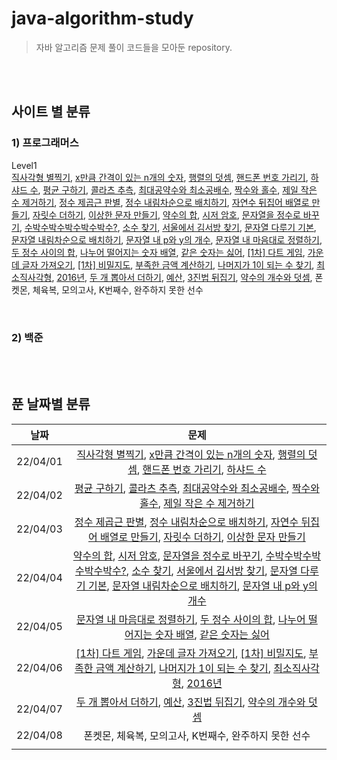 # java-algorithm-study
> 자바 알고리즘 문제 풀이 코드들을 모아둔 repository.

<br/><br/>

## **사이트 별 분류**
### **1) 프로그래머스**
Level1</br>
[직사각형 별찍기](https://github.com/juyeon-y/java-algorithm-study/blob/main/%ED%94%84%EB%A1%9C%EA%B7%B8%EB%9E%98%EB%A8%B8%EC%8A%A4/Level1/%EC%A7%81%EC%82%AC%EA%B0%81%ED%98%95_%EB%B3%84%EC%B0%8D%EA%B8%B0.java), [x만큼 간격이 있는 n개의 숫자](https://github.com/juyeon-y/java-algorithm-study/blob/main/%ED%94%84%EB%A1%9C%EA%B7%B8%EB%9E%98%EB%A8%B8%EC%8A%A4/x%EB%A7%8C%ED%81%BC_%EA%B0%84%EA%B2%A9%EC%9D%B4_%EC%9E%88%EB%8A%94_n%EA%B0%9C%EC%9D%98_%EC%88%AB%EC%9E%90.java), [행렬의 덧셈](https://github.com/juyeon-y/java-algorithm-study/blob/main/%ED%94%84%EB%A1%9C%EA%B7%B8%EB%9E%98%EB%A8%B8%EC%8A%A4/%ED%96%89%EB%A0%AC%EC%9D%98_%EB%8D%A7%EC%85%88.java), [핸드폰 번호 가리기](https://github.com/juyeon-y/java-algorithm-study/blob/main/%ED%94%84%EB%A1%9C%EA%B7%B8%EB%9E%98%EB%A8%B8%EC%8A%A4/%ED%95%B8%EB%93%9C%ED%8F%B0_%EB%B2%88%ED%98%B8_%EA%B0%80%EB%A6%AC%EA%B8%B0.java), [하샤드 수](https://github.com/juyeon-y/java-algorithm-study/blob/main/%ED%94%84%EB%A1%9C%EA%B7%B8%EB%9E%98%EB%A8%B8%EC%8A%A4/%ED%95%98%EC%83%A4%EB%93%9C_%EC%88%98.java), [평균 구하기](https://github.com/juyeon-y/java-algorithm-study/blob/main/%ED%94%84%EB%A1%9C%EA%B7%B8%EB%9E%98%EB%A8%B8%EC%8A%A4/%ED%8F%89%EA%B7%A0_%EA%B5%AC%ED%95%98%EA%B8%B0.java), [콜라츠 추측](https://github.com/juyeon-y/java-algorithm-study/blob/main/%ED%94%84%EB%A1%9C%EA%B7%B8%EB%9E%98%EB%A8%B8%EC%8A%A4/%EC%BD%9C%EB%9D%BC%EC%B8%A0_%EC%B6%94%EC%B8%A1.java), [최대공약수와 최소공배수](https://github.com/juyeon-y/java-algorithm-study/blob/main/%ED%94%84%EB%A1%9C%EA%B7%B8%EB%9E%98%EB%A8%B8%EC%8A%A4/%EC%B5%9C%EB%8C%80%EA%B3%B5%EC%95%BD%EC%88%98%EC%99%80_%EC%B5%9C%EC%86%8C%EA%B3%B5%EB%B0%B0%EC%88%98.java), [짝수와 홀수](https://github.com/juyeon-y/java-algorithm-study/blob/main/%ED%94%84%EB%A1%9C%EA%B7%B8%EB%9E%98%EB%A8%B8%EC%8A%A4/%EC%A7%9D%EC%88%98%EC%99%80_%ED%99%80%EC%88%98.java), [제일 작은 수 제거하기](https://github.com/juyeon-y/java-algorithm-study/blob/main/%ED%94%84%EB%A1%9C%EA%B7%B8%EB%9E%98%EB%A8%B8%EC%8A%A4/%EC%A0%9C%EC%9D%BC_%EC%9E%91%EC%9D%80_%EC%88%98_%EC%A0%9C%EA%B1%B0%ED%95%98%EA%B8%B0.java), [정수 제곱근 판별](https://github.com/juyeon-y/java-algorithm-study/blob/main/%ED%94%84%EB%A1%9C%EA%B7%B8%EB%9E%98%EB%A8%B8%EC%8A%A4/%EC%A0%95%EC%88%98_%EC%A0%9C%EA%B3%B1%EA%B7%BC_%ED%8C%90%EB%B3%84.java), [정수 내림차순으로 배치하기](https://github.com/juyeon-y/java-algorithm-study/blob/main/%ED%94%84%EB%A1%9C%EA%B7%B8%EB%9E%98%EB%A8%B8%EC%8A%A4/%EC%A0%95%EC%88%98_%EB%82%B4%EB%A6%BC%EC%B0%A8%EC%88%9C%EC%9C%BC%EB%A1%9C_%EB%B0%B0%EC%B9%98%ED%95%98%EA%B8%B0.java), [자연수 뒤집어 배열로 만들기](https://github.com/juyeon-y/java-algorithm-study/blob/main/%ED%94%84%EB%A1%9C%EA%B7%B8%EB%9E%98%EB%A8%B8%EC%8A%A4/%EC%9E%90%EC%97%B0%EC%88%98_%EB%92%A4%EC%A7%91%EC%96%B4_%EB%B0%B0%EC%97%B4%EB%A1%9C_%EB%A7%8C%EB%93%A4%EA%B8%B0.java), [자릿수 더하기](https://github.com/juyeon-y/java-algorithm-study/blob/main/%ED%94%84%EB%A1%9C%EA%B7%B8%EB%9E%98%EB%A8%B8%EC%8A%A4/%EC%9E%90%EB%A6%BF%EC%88%98_%EB%8D%94%ED%95%98%EA%B8%B0.java), [이상한 문자 만들기](https://github.com/juyeon-y/java-algorithm-study/blob/main/%ED%94%84%EB%A1%9C%EA%B7%B8%EB%9E%98%EB%A8%B8%EC%8A%A4/%EC%9D%B4%EC%83%81%ED%95%9C_%EB%AC%B8%EC%9E%90_%EB%A7%8C%EB%93%A4%EA%B8%B0.java), [약수의 합](https://github.com/juyeon-y/java-algorithm-study/blob/main/%ED%94%84%EB%A1%9C%EA%B7%B8%EB%9E%98%EB%A8%B8%EC%8A%A4/%EC%95%BD%EC%88%98%EC%9D%98_%ED%95%A9.java), [시저 암호](https://github.com/juyeon-y/java-algorithm-study/blob/main/%ED%94%84%EB%A1%9C%EA%B7%B8%EB%9E%98%EB%A8%B8%EC%8A%A4/%EC%8B%9C%EC%A0%80_%EC%95%94%ED%98%B8.java), [문자열을 정수로 바꾸기](https://github.com/juyeon-y/java-algorithm-study/blob/main/%ED%94%84%EB%A1%9C%EA%B7%B8%EB%9E%98%EB%A8%B8%EC%8A%A4/%EB%AC%B8%EC%9E%90%EC%97%B4%EC%9D%84_%EC%A0%95%EC%88%98%EB%A1%9C_%EB%B0%94%EA%BE%B8%EA%B8%B0.java), [수박수박수박수박수박수?](https://github.com/juyeon-y/java-algorithm-study/blob/main/%ED%94%84%EB%A1%9C%EA%B7%B8%EB%9E%98%EB%A8%B8%EC%8A%A4/%EC%88%98%EB%B0%95%EC%88%98%EB%B0%95%EC%88%98%EB%B0%95%EC%88%98%EB%B0%95%EC%88%98%EB%B0%95%EC%88%98.java), [소수 찾기](https://github.com/juyeon-y/java-algorithm-study/blob/main/%ED%94%84%EB%A1%9C%EA%B7%B8%EB%9E%98%EB%A8%B8%EC%8A%A4/%EC%86%8C%EC%88%98_%EC%B0%BE%EA%B8%B0.java), [서울에서 김서방 찾기](https://github.com/juyeon-y/java-algorithm-study/blob/main/%ED%94%84%EB%A1%9C%EA%B7%B8%EB%9E%98%EB%A8%B8%EC%8A%A4/%EC%84%9C%EC%9A%B8%EC%97%90%EC%84%9C_%EA%B9%80%EC%84%9C%EB%B0%A9_%EC%B0%BE%EA%B8%B0.java), [문자열 다루기 기본](https://github.com/juyeon-y/java-algorithm-study/blob/main/%ED%94%84%EB%A1%9C%EA%B7%B8%EB%9E%98%EB%A8%B8%EC%8A%A4/%EB%AC%B8%EC%9E%90%EC%97%B4_%EB%8B%A4%EB%A3%A8%EA%B8%B0_%EA%B8%B0%EB%B3%B8.java), [문자열 내림차순으로 배치하기](https://github.com/juyeon-y/java-algorithm-study/blob/main/%ED%94%84%EB%A1%9C%EA%B7%B8%EB%9E%98%EB%A8%B8%EC%8A%A4/%EB%AC%B8%EC%9E%90%EC%97%B4_%EB%82%B4%EB%A6%BC%EC%B0%A8%EC%88%9C%EC%9C%BC%EB%A1%9C_%EB%B0%B0%EC%B9%98%ED%95%98%EA%B8%B0.java), [문자열 내 p와 y의 개수](https://github.com/juyeon-y/java-algorithm-study/blob/main/%ED%94%84%EB%A1%9C%EA%B7%B8%EB%9E%98%EB%A8%B8%EC%8A%A4/%EB%AC%B8%EC%9E%90%EC%97%B4_%EB%82%B4_p%EC%99%80_y%EC%9D%98_%EA%B0%9C%EC%88%98.java), [문자열 내 마음대로 정렬하기](https://github.com/juyeon-y/java-algorithm-study/blob/main/%ED%94%84%EB%A1%9C%EA%B7%B8%EB%9E%98%EB%A8%B8%EC%8A%A4/%EB%AC%B8%EC%9E%90%EC%97%B4_%EB%82%B4_%EB%A7%88%EC%9D%8C%EB%8C%80%EB%A1%9C_%EC%A0%95%EB%A0%AC%ED%95%98%EA%B8%B0.java), [두 정수 사이의 합](https://github.com/juyeon-y/java-algorithm-study/blob/main/%ED%94%84%EB%A1%9C%EA%B7%B8%EB%9E%98%EB%A8%B8%EC%8A%A4/%EB%91%90_%EC%A0%95%EC%88%98_%EC%82%AC%EC%9D%B4%EC%9D%98_%ED%95%A9.java), [나누어 떨어지는 숫자 배열](https://github.com/juyeon-y/java-algorithm-study/blob/main/%ED%94%84%EB%A1%9C%EA%B7%B8%EB%9E%98%EB%A8%B8%EC%8A%A4/%EB%82%98%EB%88%84%EC%96%B4_%EB%96%A8%EC%96%B4%EC%A7%80%EB%8A%94_%EC%88%AB%EC%9E%90_%EB%B0%B0%EC%97%B4.java), [같은 숫자는 싫어](https://github.com/juyeon-y/java-algorithm-study/blob/main/%ED%94%84%EB%A1%9C%EA%B7%B8%EB%9E%98%EB%A8%B8%EC%8A%A4/%EA%B0%99%EC%9D%80_%EC%88%AB%EC%9E%90%EB%8A%94_%EC%8B%AB%EC%96%B4.java), [[1차] 다트 게임](https://github.com/juyeon-y/java-algorithm-study/blob/main/%ED%94%84%EB%A1%9C%EA%B7%B8%EB%9E%98%EB%A8%B8%EC%8A%A4/%5B1%EC%B0%A8%5D%EB%8B%A4%ED%8A%B8_%EA%B2%8C%EC%9E%84.java), [가운데 글자 가져오기](https://github.com/juyeon-y/java-algorithm-study/blob/main/%ED%94%84%EB%A1%9C%EA%B7%B8%EB%9E%98%EB%A8%B8%EC%8A%A4/%EA%B0%80%EC%9A%B4%EB%8D%B0_%EA%B8%80%EC%9E%90_%EA%B0%80%EC%A0%B8%EC%98%A4%EA%B8%B0.java), [[1차] 비밀지도](https://github.com/juyeon-y/java-algorithm-study/blob/main/%ED%94%84%EB%A1%9C%EA%B7%B8%EB%9E%98%EB%A8%B8%EC%8A%A4/%5B1%EC%B0%A8%5D%EB%B9%84%EB%B0%80%EC%A7%80%EB%8F%84.java), [부족한 금액 계산하기](https://github.com/juyeon-y/java-algorithm-study/blob/main/%ED%94%84%EB%A1%9C%EA%B7%B8%EB%9E%98%EB%A8%B8%EC%8A%A4/%EB%B6%80%EC%A1%B1%ED%95%9C_%EA%B8%88%EC%95%A1_%EA%B3%84%EC%82%B0%ED%95%98%EA%B8%B0.java), [나머지가 1이 되는 수 찾기](https://github.com/juyeon-y/java-algorithm-study/blob/main/%ED%94%84%EB%A1%9C%EA%B7%B8%EB%9E%98%EB%A8%B8%EC%8A%A4/%EB%82%98%EB%A8%B8%EC%A7%80%EA%B0%80_1%EC%9D%B4_%EB%90%98%EB%8A%94_%EC%88%98_%EC%B0%BE%EA%B8%B0.java), [최소직사각형](https://github.com/juyeon-y/java-algorithm-study/blob/main/%ED%94%84%EB%A1%9C%EA%B7%B8%EB%9E%98%EB%A8%B8%EC%8A%A4/%EC%B5%9C%EC%86%8C%EC%A7%81%EC%82%AC%EA%B0%81%ED%98%95.java), [2016년](https://github.com/juyeon-y/java-algorithm-study/blob/main/%ED%94%84%EB%A1%9C%EA%B7%B8%EB%9E%98%EB%A8%B8%EC%8A%A4/2016%EB%85%84.java), [두 개 뽑아서 더하기](https://github.com/juyeon-y/java-algorithm-study/blob/main/%ED%94%84%EB%A1%9C%EA%B7%B8%EB%9E%98%EB%A8%B8%EC%8A%A4/%EB%91%90_%EA%B0%9C_%EB%BD%91%EC%95%84%EC%84%9C_%EB%8D%94%ED%95%98%EA%B8%B0.java), [예산](https://github.com/juyeon-y/java-algorithm-study/blob/main/%ED%94%84%EB%A1%9C%EA%B7%B8%EB%9E%98%EB%A8%B8%EC%8A%A4/%EC%98%88%EC%82%B0.java), [3진법 뒤집기](https://github.com/juyeon-y/java-algorithm-study/blob/main/%ED%94%84%EB%A1%9C%EA%B7%B8%EB%9E%98%EB%A8%B8%EC%8A%A4/3%EC%A7%84%EB%B2%95_%EB%92%A4%EC%A7%91%EA%B8%B0.java), [약수의 개수와 덧셈](https://github.com/juyeon-y/java-algorithm-study/blob/main/%ED%94%84%EB%A1%9C%EA%B7%B8%EB%9E%98%EB%A8%B8%EC%8A%A4/%EC%95%BD%EC%88%98%EC%9D%98_%EA%B0%9C%EC%88%98%EC%99%80_%EB%8D%A7%EC%85%88.java), 폰켓몬, 체육복, 모의고사, K번째수, 완주하지 못한 선수


<br/>

### **2) 백준**


<br/><br/>

## **푼 날짜별 분류**
|날짜|문제|
|:---:|:---:|
|22/04/01|[직사각형 별찍기](https://github.com/juyeon-y/java-algorithm-study/blob/main/%ED%94%84%EB%A1%9C%EA%B7%B8%EB%9E%98%EB%A8%B8%EC%8A%A4/%EC%A7%81%EC%82%AC%EA%B0%81%ED%98%95_%EB%B3%84%EC%B0%8D%EA%B8%B0.java), [x만큼 간격이 있는 n개의 숫자](https://github.com/juyeon-y/java-algorithm-study/blob/main/%ED%94%84%EB%A1%9C%EA%B7%B8%EB%9E%98%EB%A8%B8%EC%8A%A4/x%EB%A7%8C%ED%81%BC_%EA%B0%84%EA%B2%A9%EC%9D%B4_%EC%9E%88%EB%8A%94_n%EA%B0%9C%EC%9D%98_%EC%88%AB%EC%9E%90.java), [행렬의 덧셈](https://github.com/juyeon-y/java-algorithm-study/blob/main/%ED%94%84%EB%A1%9C%EA%B7%B8%EB%9E%98%EB%A8%B8%EC%8A%A4/%ED%96%89%EB%A0%AC%EC%9D%98_%EB%8D%A7%EC%85%88.java), [핸드폰 번호 가리기](https://github.com/juyeon-y/java-algorithm-study/blob/main/%ED%94%84%EB%A1%9C%EA%B7%B8%EB%9E%98%EB%A8%B8%EC%8A%A4/%ED%95%B8%EB%93%9C%ED%8F%B0_%EB%B2%88%ED%98%B8_%EA%B0%80%EB%A6%AC%EA%B8%B0.java), [하샤드 수](https://github.com/juyeon-y/java-algorithm-study/blob/main/%ED%94%84%EB%A1%9C%EA%B7%B8%EB%9E%98%EB%A8%B8%EC%8A%A4/%ED%95%98%EC%83%A4%EB%93%9C_%EC%88%98.java)|
|22/04/02|[평균 구하기](https://github.com/juyeon-y/java-algorithm-study/blob/main/%ED%94%84%EB%A1%9C%EA%B7%B8%EB%9E%98%EB%A8%B8%EC%8A%A4/%ED%8F%89%EA%B7%A0_%EA%B5%AC%ED%95%98%EA%B8%B0.java), [콜라츠 추측](https://github.com/juyeon-y/java-algorithm-study/blob/main/%ED%94%84%EB%A1%9C%EA%B7%B8%EB%9E%98%EB%A8%B8%EC%8A%A4/%EC%BD%9C%EB%9D%BC%EC%B8%A0_%EC%B6%94%EC%B8%A1.java), [최대공약수와 최소공배수](https://github.com/juyeon-y/java-algorithm-study/blob/main/%ED%94%84%EB%A1%9C%EA%B7%B8%EB%9E%98%EB%A8%B8%EC%8A%A4/%EC%B5%9C%EB%8C%80%EA%B3%B5%EC%95%BD%EC%88%98%EC%99%80_%EC%B5%9C%EC%86%8C%EA%B3%B5%EB%B0%B0%EC%88%98.java), [짝수와 홀수](https://github.com/juyeon-y/java-algorithm-study/blob/main/%ED%94%84%EB%A1%9C%EA%B7%B8%EB%9E%98%EB%A8%B8%EC%8A%A4/%EC%A7%9D%EC%88%98%EC%99%80_%ED%99%80%EC%88%98.java), [제일 작은 수 제거하기](https://github.com/juyeon-y/java-algorithm-study/blob/main/%ED%94%84%EB%A1%9C%EA%B7%B8%EB%9E%98%EB%A8%B8%EC%8A%A4/%EC%A0%9C%EC%9D%BC_%EC%9E%91%EC%9D%80_%EC%88%98_%EC%A0%9C%EA%B1%B0%ED%95%98%EA%B8%B0.java)|
|22/04/03|[정수 제곱근 판별](https://github.com/juyeon-y/java-algorithm-study/blob/main/%ED%94%84%EB%A1%9C%EA%B7%B8%EB%9E%98%EB%A8%B8%EC%8A%A4/%EC%A0%95%EC%88%98_%EC%A0%9C%EA%B3%B1%EA%B7%BC_%ED%8C%90%EB%B3%84.java), [정수 내림차순으로 배치하기](https://github.com/juyeon-y/java-algorithm-study/blob/main/%ED%94%84%EB%A1%9C%EA%B7%B8%EB%9E%98%EB%A8%B8%EC%8A%A4/%EC%A0%95%EC%88%98_%EB%82%B4%EB%A6%BC%EC%B0%A8%EC%88%9C%EC%9C%BC%EB%A1%9C_%EB%B0%B0%EC%B9%98%ED%95%98%EA%B8%B0.java), [자연수 뒤집어 배열로 만들기](https://github.com/juyeon-y/java-algorithm-study/blob/main/%ED%94%84%EB%A1%9C%EA%B7%B8%EB%9E%98%EB%A8%B8%EC%8A%A4/%EC%9E%90%EC%97%B0%EC%88%98_%EB%92%A4%EC%A7%91%EC%96%B4_%EB%B0%B0%EC%97%B4%EB%A1%9C_%EB%A7%8C%EB%93%A4%EA%B8%B0.java), [자릿수 더하기](https://github.com/juyeon-y/java-algorithm-study/blob/main/%ED%94%84%EB%A1%9C%EA%B7%B8%EB%9E%98%EB%A8%B8%EC%8A%A4/%EC%9E%90%EB%A6%BF%EC%88%98_%EB%8D%94%ED%95%98%EA%B8%B0.java), [이상한 문자 만들기](https://github.com/juyeon-y/java-algorithm-study/blob/main/%ED%94%84%EB%A1%9C%EA%B7%B8%EB%9E%98%EB%A8%B8%EC%8A%A4/%EC%9D%B4%EC%83%81%ED%95%9C_%EB%AC%B8%EC%9E%90_%EB%A7%8C%EB%93%A4%EA%B8%B0.java)|
|22/04/04|[약수의 합](https://github.com/juyeon-y/java-algorithm-study/blob/main/%ED%94%84%EB%A1%9C%EA%B7%B8%EB%9E%98%EB%A8%B8%EC%8A%A4/%EC%95%BD%EC%88%98%EC%9D%98_%ED%95%A9.java), [시저 암호](https://github.com/juyeon-y/java-algorithm-study/blob/main/%ED%94%84%EB%A1%9C%EA%B7%B8%EB%9E%98%EB%A8%B8%EC%8A%A4/%EC%8B%9C%EC%A0%80_%EC%95%94%ED%98%B8.java), [문자열을 정수로 바꾸기](https://github.com/juyeon-y/java-algorithm-study/blob/main/%ED%94%84%EB%A1%9C%EA%B7%B8%EB%9E%98%EB%A8%B8%EC%8A%A4/%EB%AC%B8%EC%9E%90%EC%97%B4%EC%9D%84_%EC%A0%95%EC%88%98%EB%A1%9C_%EB%B0%94%EA%BE%B8%EA%B8%B0.java), [수박수박수박수박수박수?](https://github.com/juyeon-y/java-algorithm-study/blob/main/%ED%94%84%EB%A1%9C%EA%B7%B8%EB%9E%98%EB%A8%B8%EC%8A%A4/%EC%88%98%EB%B0%95%EC%88%98%EB%B0%95%EC%88%98%EB%B0%95%EC%88%98%EB%B0%95%EC%88%98%EB%B0%95%EC%88%98.java), [소수 찾기](https://github.com/juyeon-y/java-algorithm-study/blob/main/%ED%94%84%EB%A1%9C%EA%B7%B8%EB%9E%98%EB%A8%B8%EC%8A%A4/%EC%86%8C%EC%88%98_%EC%B0%BE%EA%B8%B0.java), [서울에서 김서방 찾기](https://github.com/juyeon-y/java-algorithm-study/blob/main/%ED%94%84%EB%A1%9C%EA%B7%B8%EB%9E%98%EB%A8%B8%EC%8A%A4/%EC%84%9C%EC%9A%B8%EC%97%90%EC%84%9C_%EA%B9%80%EC%84%9C%EB%B0%A9_%EC%B0%BE%EA%B8%B0.java), [문자열 다루기 기본](https://github.com/juyeon-y/java-algorithm-study/blob/main/%ED%94%84%EB%A1%9C%EA%B7%B8%EB%9E%98%EB%A8%B8%EC%8A%A4/%EB%AC%B8%EC%9E%90%EC%97%B4_%EB%8B%A4%EB%A3%A8%EA%B8%B0_%EA%B8%B0%EB%B3%B8.java), [문자열 내림차순으로 배치하기](https://github.com/juyeon-y/java-algorithm-study/blob/main/%ED%94%84%EB%A1%9C%EA%B7%B8%EB%9E%98%EB%A8%B8%EC%8A%A4/%EB%AC%B8%EC%9E%90%EC%97%B4_%EB%82%B4%EB%A6%BC%EC%B0%A8%EC%88%9C%EC%9C%BC%EB%A1%9C_%EB%B0%B0%EC%B9%98%ED%95%98%EA%B8%B0.java), [문자열 내 p와 y의 개수](https://github.com/juyeon-y/java-algorithm-study/blob/main/%ED%94%84%EB%A1%9C%EA%B7%B8%EB%9E%98%EB%A8%B8%EC%8A%A4/%EB%AC%B8%EC%9E%90%EC%97%B4_%EB%82%B4_p%EC%99%80_y%EC%9D%98_%EA%B0%9C%EC%88%98.java)|
|22/04/05|[문자열 내 마음대로 정렬하기](https://github.com/juyeon-y/java-algorithm-study/blob/main/%ED%94%84%EB%A1%9C%EA%B7%B8%EB%9E%98%EB%A8%B8%EC%8A%A4/%EB%AC%B8%EC%9E%90%EC%97%B4_%EB%82%B4_%EB%A7%88%EC%9D%8C%EB%8C%80%EB%A1%9C_%EC%A0%95%EB%A0%AC%ED%95%98%EA%B8%B0.java), [두 정수 사이의 합](https://github.com/juyeon-y/java-algorithm-study/blob/main/%ED%94%84%EB%A1%9C%EA%B7%B8%EB%9E%98%EB%A8%B8%EC%8A%A4/%EB%91%90_%EC%A0%95%EC%88%98_%EC%82%AC%EC%9D%B4%EC%9D%98_%ED%95%A9.java), [나누어 떨어지는 숫자 배열](https://github.com/juyeon-y/java-algorithm-study/blob/main/%ED%94%84%EB%A1%9C%EA%B7%B8%EB%9E%98%EB%A8%B8%EC%8A%A4/%EB%82%98%EB%88%84%EC%96%B4_%EB%96%A8%EC%96%B4%EC%A7%80%EB%8A%94_%EC%88%AB%EC%9E%90_%EB%B0%B0%EC%97%B4.java), [같은 숫자는 싫어](https://github.com/juyeon-y/java-algorithm-study/blob/main/%ED%94%84%EB%A1%9C%EA%B7%B8%EB%9E%98%EB%A8%B8%EC%8A%A4/%EA%B0%99%EC%9D%80_%EC%88%AB%EC%9E%90%EB%8A%94_%EC%8B%AB%EC%96%B4.java)|
|22/04/06|[[1차] 다트 게임](https://github.com/juyeon-y/java-algorithm-study/blob/main/%ED%94%84%EB%A1%9C%EA%B7%B8%EB%9E%98%EB%A8%B8%EC%8A%A4/%5B1%EC%B0%A8%5D%EB%8B%A4%ED%8A%B8_%EA%B2%8C%EC%9E%84.java), [가운데 글자 가져오기](https://github.com/juyeon-y/java-algorithm-study/blob/main/%ED%94%84%EB%A1%9C%EA%B7%B8%EB%9E%98%EB%A8%B8%EC%8A%A4/%EA%B0%80%EC%9A%B4%EB%8D%B0_%EA%B8%80%EC%9E%90_%EA%B0%80%EC%A0%B8%EC%98%A4%EA%B8%B0.java), [[1차] 비밀지도](https://github.com/juyeon-y/java-algorithm-study/blob/main/%ED%94%84%EB%A1%9C%EA%B7%B8%EB%9E%98%EB%A8%B8%EC%8A%A4/%5B1%EC%B0%A8%5D%EB%B9%84%EB%B0%80%EC%A7%80%EB%8F%84.java), [부족한 금액 계산하기](https://github.com/juyeon-y/java-algorithm-study/blob/main/%ED%94%84%EB%A1%9C%EA%B7%B8%EB%9E%98%EB%A8%B8%EC%8A%A4/%EB%B6%80%EC%A1%B1%ED%95%9C_%EA%B8%88%EC%95%A1_%EA%B3%84%EC%82%B0%ED%95%98%EA%B8%B0.java), [나머지가 1이 되는 수 찾기](https://github.com/juyeon-y/java-algorithm-study/blob/main/%ED%94%84%EB%A1%9C%EA%B7%B8%EB%9E%98%EB%A8%B8%EC%8A%A4/%EB%82%98%EB%A8%B8%EC%A7%80%EA%B0%80_1%EC%9D%B4_%EB%90%98%EB%8A%94_%EC%88%98_%EC%B0%BE%EA%B8%B0.java), [최소직사각형](https://github.com/juyeon-y/java-algorithm-study/blob/main/%ED%94%84%EB%A1%9C%EA%B7%B8%EB%9E%98%EB%A8%B8%EC%8A%A4/%EC%B5%9C%EC%86%8C%EC%A7%81%EC%82%AC%EA%B0%81%ED%98%95.java), [2016년](https://github.com/juyeon-y/java-algorithm-study/blob/main/%ED%94%84%EB%A1%9C%EA%B7%B8%EB%9E%98%EB%A8%B8%EC%8A%A4/2016%EB%85%84.java)|
|22/04/07|[두 개 뽑아서 더하기](https://github.com/juyeon-y/java-algorithm-study/blob/main/%ED%94%84%EB%A1%9C%EA%B7%B8%EB%9E%98%EB%A8%B8%EC%8A%A4/%EB%91%90_%EA%B0%9C_%EB%BD%91%EC%95%84%EC%84%9C_%EB%8D%94%ED%95%98%EA%B8%B0.java), [예산](https://github.com/juyeon-y/java-algorithm-study/blob/main/%ED%94%84%EB%A1%9C%EA%B7%B8%EB%9E%98%EB%A8%B8%EC%8A%A4/%EC%98%88%EC%82%B0.java), [3진법 뒤집기](https://github.com/juyeon-y/java-algorithm-study/blob/main/%ED%94%84%EB%A1%9C%EA%B7%B8%EB%9E%98%EB%A8%B8%EC%8A%A4/3%EC%A7%84%EB%B2%95_%EB%92%A4%EC%A7%91%EA%B8%B0.java), [약수의 개수와 덧셈](https://github.com/juyeon-y/java-algorithm-study/blob/main/%ED%94%84%EB%A1%9C%EA%B7%B8%EB%9E%98%EB%A8%B8%EC%8A%A4/%EC%95%BD%EC%88%98%EC%9D%98_%EA%B0%9C%EC%88%98%EC%99%80_%EB%8D%A7%EC%85%88.java)|
|22/04/08|폰켓몬, 체육복, 모의고사, K번째수, 완주하지 못한 선수|
| | |
